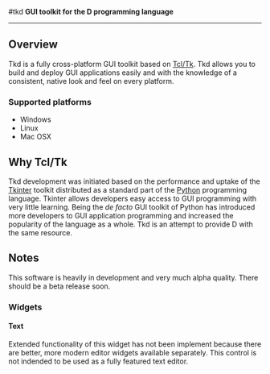 #tkd
**GUI toolkit for the D programming language**

---

## Overview

Tkd is a fully cross-platform GUI toolkit based on 
[Tcl/Tk](http://www.tcl.tk/). Tkd allows you to build and deploy GUI 
applications easily and with the knowledge of a consistent, native look and 
feel on every platform.

### Supported platforms

* Windows
* Linux
* Mac OSX

## Why Tcl/Tk

Tkd development was initiated based on the performance and uptake of the 
[Tkinter](https://wiki.python.org/moin/TkInter) toolkit distributed as a 
standard part of the [Python](https://www.python.org/) programming language. 
Tkinter allows developers easy access to GUI programming with very little 
learning.  Being the _de facto_ GUI toolkit of Python has introduced more 
developers to GUI application programming and increased the popularity of the 
language as a whole. Tkd is an attempt to provide D with the same resource.

## Notes

This software is heavily in development and very much alpha quality. There 
should be a beta release soon.

### Widgets

#### Text

Extended functionality of this widget has not been implement because there are 
better, more modern editor widgets available separately. This control is not 
indended to be used as a fully featured text editor.
